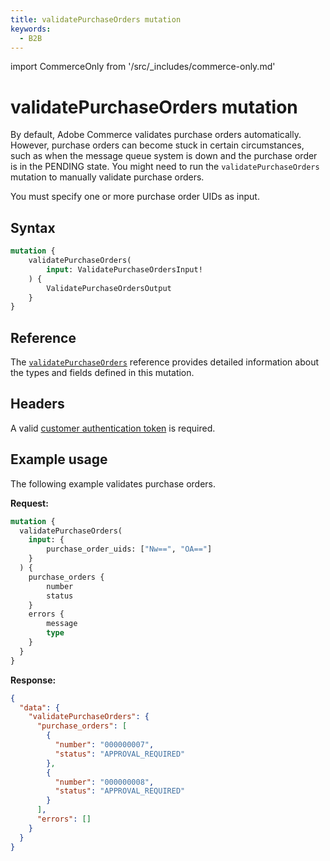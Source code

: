 ```yaml
---
title: validatePurchaseOrders mutation
keywords:
  - B2B
---
```


import CommerceOnly from '/src/_includes/commerce-only.md'

<CommerceOnly />

# validatePurchaseOrders mutation

By default, Adobe Commerce validates purchase orders automatically. However, purchase orders can become stuck in certain circumstances, such as when the message queue system is down and the purchase order is in the PENDING state. You might need to run the `validatePurchaseOrders` mutation to manually validate purchase orders.

You must specify one or more purchase order UIDs as input.

## Syntax

```graphql
mutation {
    validatePurchaseOrders(
        input: ValidatePurchaseOrdersInput!
    ) {
        ValidatePurchaseOrdersOutput
    }
}
```

## Reference

The [`validatePurchaseOrders`](https://developer.adobe.com/commerce/webapi/graphql-api/index.html#mutation-validatePurchaseOrders) reference provides detailed information about the types and fields defined in this mutation.

## Headers

A valid [customer authentication token](../../../customer/mutations/generate-token.md) is required.

## Example usage

The following example validates purchase orders.

**Request:**

``` graphql
mutation {
  validatePurchaseOrders(
    input: {
        purchase_order_uids: ["Nw==", "OA=="]
    }
  ) {
    purchase_orders {
        number
        status
    }
    errors {
        message
        type
    }
  }
}
```

**Response:**

``` json
{
  "data": {
    "validatePurchaseOrders": {
      "purchase_orders": [
        {
          "number": "000000007",
          "status": "APPROVAL_REQUIRED"
        },
        {
          "number": "000000008",
          "status": "APPROVAL_REQUIRED"
        }
      ],
      "errors": []
    }
  }
}
```
